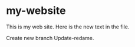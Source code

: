 # my-website
This is my web site.
Here is the new text in the file.

Create new branch Update-redame.
